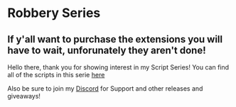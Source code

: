 # Robbery Series
## If y'all want to purchase the extensions you will have to wait, unforunately they aren't done!

Hello there, thank you for showing interest in my Script Series!
You can find all of the scripts in this serie [here](https://sooof-development.tebex.io/category/robberies_series)

Also be sure to join my [Discord](https://discord.gg/8VFKNQcsC5) for Support and other releases and giveaways!
